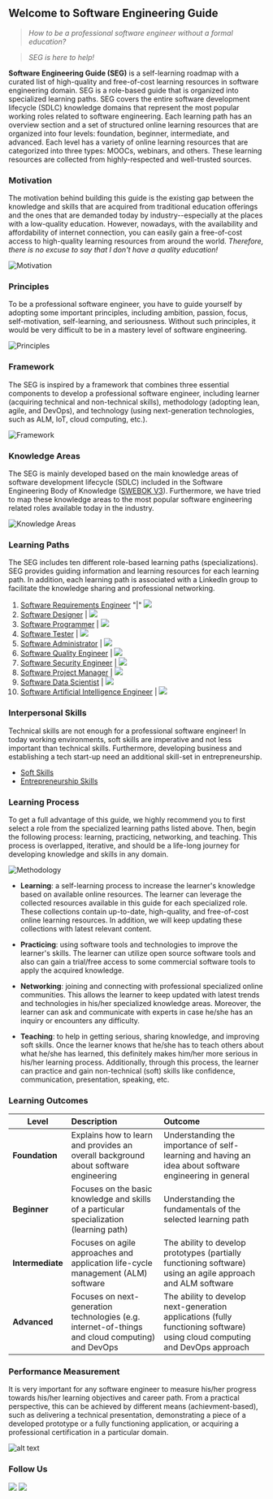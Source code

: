 ## Welcome to Software Engineering Guide

> *How to be a professional software engineer without a formal education?* 

> *SEG is here to help!*

**Software Engineering Guide (SEG)** is a self-learning roadmap with a curated list of high-quality and free-of-cost learning resources in software engineering domain. SEG is a role-based guide that is organized into specialized learning paths. SEG covers the entire software development lifecycle (SDLC) knowledge domains that represent the most popular working roles related to software engineering. Each learning path has an overview section and a set of structured online learning resources that are organized into four levels: foundation, beginner, intermediate, and advanced. Each level has a variety of online learning resources that are categorized into three types: MOOCs, webinars, and others. These learning resources are collected from highly-respected and well-trusted sources.

### Motivation

The motivation behind building this guide is the existing gap between the knowledge and skills that are acquired from traditional education offerings and the ones that are demanded today by industry--especially at the places with a low-quality education. However, nowadays, with the availability and affordability of internet connection, you can easily gain a free-of-cost access to high-quality learning resources from around the world. *Therefore, there is no excuse to say that I don't have a quality education!*

![](Slide2.JPG "Motivation")

### Principles

To be a professional software engineer, you have to guide yourself by adopting some important principles, including ambition, passion, focus, self-motivation, self-learning, and seriousness. Without such principles, it would be very difficult to be in a mastery level of software engineering.

![](Slide5.JPG "Principles") 

### Framework

The SEG is inspired by a framework that combines three essential components to develop a professional software engineer, including learner (acquiring technical and non-technical skills), methodology (adopting lean, agile, and DevOps), and technology (using next-generation technologies, such as ALM, IoT, cloud computing, etc.).

![](Slide7.JPG "Framework") 

### Knowledge Areas

The SEG is mainly developed based on the main knowledge areas of software development lifecycle (SDLC) included in the Software Engineering Body of Knowledge ([SWEBOK V3](https://www.computer.org/web/swebok/v3)). Furthermore, we have tried to map these knowledge areas to the most popular software engineering related roles available today in the industry.

![](Slide8.JPG "Knowledge Areas") 

### Learning Paths

The SEG includes ten different role-based learning paths (specializations). SEG provides guiding information and learning resources for each learning path. In addition, each learning path is associated with a LinkedIn group to facilitate the knowledge sharing and professional networking.

1. [Software Requirements Engineer](swr.md) "|" [![](linkedin_small.png)](https://www.linkedin.com/groups/10326019)
2. [Software Designer](swd.md) | [![](linkedin_small.png)](https://www.linkedin.com/groups/10322891)
3. [Software Programmer](swc.md) | [![](linkedin_small.png)](https://www.linkedin.com/groups/10324839)
4. [Software Tester](swt.md) | [![](linkedin_small.png)](https://www.linkedin.com/groups/10324870)
5. [Software Administrator](swm.md) | [![](linkedin_small.png)](https://www.linkedin.com/groups/10322892)
6. [Software Quality Engineer](swq.md) | [![](linkedin_small.png)](https://www.linkedin.com/groups/10332028)
7. [Software Security Engineer](sws.md) | [![](linkedin_small.png)](https://www.linkedin.com/groups/10325821)
8. [Software Project Manager](swem.md) | [![](linkedin_small.png)](https://www.linkedin.com/groups/10325814)
9. [Software Data Scientist](swds.md) | [![](linkedin_small.png)](https://www.linkedin.com/groups/10324852)
10. [Software Artificial Intelligence Engineer](sai.md) | [![](linkedin_small.png)](https://www.linkedin.com/groups/13587405)

### Interpersonal Skills

Technical skills are not enough for a professional software engineer! In today working environments, soft skills are imperative and not less important than technical skills. Furthermore, developing business and establishing a tech start-up need an additional skill-set in entrepreneurship.

- [Soft Skills](ss.md)
- [Entrepreneurship Skills](es.md)

### Learning Process

To get a full advantage of this guide, we highly recommend you to first select a role from the specialized learning paths listed above. Then, begin the following process: learning, practicing, networking, and teaching. This process is overlapped, iterative, and should be a life-long journey for developing knowledge and skills in any domain.

![](Slide9.JPG "Methodology") 

- **Learning**: a self-learning process to increase the learner's knowledge based on available online resources. The learner can leverage the collected resources available in this guide for each specialized role. These collections contain up-to-date, high-quality, and free-of-cost online learning resources. In addition, we will keep updating these collections with latest relevant content.

- **Practicing**: using software tools and technologies to improve the learner's skills. The learner can utilize open source software tools and also can gain a trial/free access to some commercial software tools to apply the acquired knowledge.

- **Networking**: joining and connecting with professional specialized online communities. This allows the learner to keep updated with latest trends and technologies in his/her specialized knowledge areas. Moreover, the learner can ask and communicate with experts in case he/she has an inquiry or encounters any difficulty.

- **Teaching**: to help in getting serious, sharing knowledge, and improving soft skills. Once the learner knows that he/she has to teach others about what he/she has learned, this definitely makes him/her more serious in his/her learning process. Additionally, through this process, the learner can practice and gain non-technical (soft) skills like confidence, communication, presentation, speaking, etc.

### Learning Outcomes

| Level        | Description           | Outcome  |
| ------------- |:-------------| :-----|
| **Foundation**     | Explains how to learn and provides an overall background about software engineering | Understanding the importance of self-learning and having an idea about software engineering in general |
| **Beginner**     | Focuses on the basic knowledge and skills of a particular specialization (learning path) |   Understanding the fundamentals of the selected learning path |
| **Intermediate** | Focuses on agile approaches and application life-cycle management (ALM) software | The ability to develop prototypes (partially functioning software) using an agile approach and ALM software |
| **Advanced** | Focuses on next-generation technologies (e.g. internet-of-things and cloud computing) and DevOps      |    The ability to develop next-generation applications (fully functioning software) using cloud computing and DevOps approach |

### Performance Measurement

It is very important for any software engineer to measure his/her progress towards his/her learning objectives and career path. From a practical perspective, this can be achieved by different means (achievment-based), such as delivering a technical presentation, demonstrating a piece of a developed prototype or a fully functioning application, or acquiring a professional certification in a particular domain.

![alt text](Slide12.JPG "Performance Measurement") 

### Follow Us

[![](twitter.png)](https://twitter.com/SWE_Guide) [![](linkedin.png)](https://www.linkedin.com/groups/10323987)


